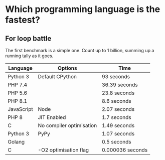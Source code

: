 # Which programming language is the fastest?

## For loop battle

The first benchmark is a simple one. Count up to 1 billion, summing up a running tally as it goes.

| Language    | Options         | Time         |
| ----------- | --------------- | ------------ |
| Python 3    | Default CPython | 93 seconds   |
| PHP 7.4     |                 | 36.39 seconds |
| PHP 5.6     |                 | 23.8 seconds |
| PHP 8.1     |                 | 8.6 seconds  |
| JavaScript  | Node            | 2.07 seconds |
| PHP 8       | JIT Enabled     | 1.7 seconds  |
| C           | No compiler optimisation | 1.49 seconds |
| Python 3    | PyPy            | 1.07 seconds |
| Golang      |                 | 0.5 seconds  |
| C           | -O2 optimisation flag | 0.000036 seconds |